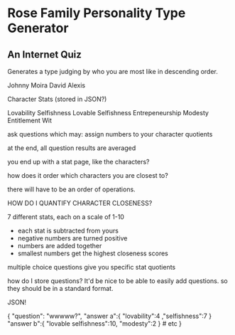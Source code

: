 # Rose Family Personality Type Generator
## An Internet Quiz

Generates a type judging by who you are most like in
descending order. 

Johnny
Moira
David
Alexis

Character Stats (stored in JSON?)

Lovability
Selfishness
Lovable Selfishness
Entrepeneurship
Modesty
Entitlement
Wit

ask questions which may:
	assign numbers to your character quotients

at the end, all question results are averaged

you end up with a stat page, like the characters?

how does it order which characters you are closest to?

there will have to be an order of operations.

HOW DO I QUANTIFY CHARACTER CLOSENESS?

7 different stats, each on a scale of 1-10

* each stat is subtracted from yours
* negative numbers are turned positive
* numbers are added together
* smallest numbers get the highest closeness scores

multiple choice questions give you specific stat quotients

how do I store questions? It'd be nice to be able to easily
add questions. so they should be in a standard format.

JSON!

{
	"question": "wwwww?",
	"answer a":{ "lovability":4 ,"selfishness":7 }
	"answer b":{ "lovable selfishness":10, "modesty":2 }
	# etc
}
